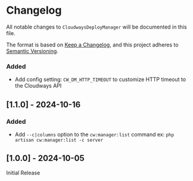 # Changelog

All notable changes to `CloudwaysDeployManager` will be documented in this file.

The format is based on [Keep a Changelog](https://keepachangelog.com/en/1.0.0/),
and this project adheres to [Semantic Versioning](https://semver.org/spec/v2.0.0.html).




### Added

- Add config setting: `CW_DM_HTTP_TIMEOUT` to customize HTTP timeout to the Cloudways API


## [1.1.0] - 2024-10-16

### Added
- Add `--c|columns` option to the `cw:manager:list` command ex: `php artisan cw:manager:list -c server`

## [1.0.0] - 2024-10-05

Initial Release
